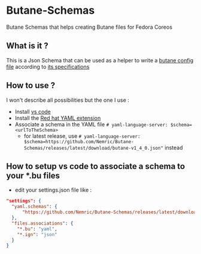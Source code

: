 # Butane-Schemas

Butane Schemas that helps creating Butane files for Fedora Coreos

## What is it ?

This is a Json Schema that can be used as a helper to write a [butane config file](https://github.com/coreos/butane) according to [its specifications](https://github.com/coreos/butane/tree/main/docs)

## How to use ?

I won't describe all possibilities but the one I use :

- Install [vs code](https://github.com/microsoft/vscode)
- Install the [Red hat YAML extension](https://github.com/redhat-developer/vscode-yaml)
- Associate a schema in the YAML file `# yaml-language-server: $schema=<urlToTheSchema>`
  - for latest release, use `# yaml-language-server: $schema=https://github.com/Nemric/Butane-Schemas/releases/latest/download/butane-v1_4_0.json"` instead

## How to setup vs code to associate a schema to your *.bu files

- edit your settings.json file like :

```JSON
"settings": {
  "yaml.schemas": {
      "https://github.com/Nemric/Butane-Schemas/releases/latest/download/butane-v1_4_0.json": ["*.bu"]
  },
  "files.associations": {
    "*.bu": "yaml",
    "*.ign": "json"
  }
}
```

